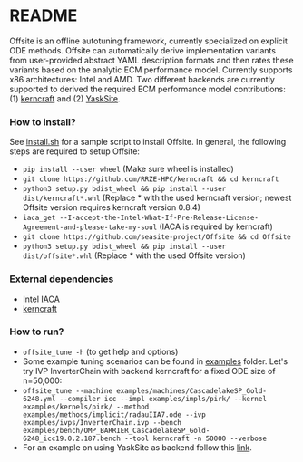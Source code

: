 # README

Offsite is an offline autotuning framework, currently specialized on explicit ODE methods. Offsite can automatically derive implementation variants from user-provided abstract YAML description formats and then rates these variants based on the analytic ECM performance model. Currently supports x86 architectures: Intel and AMD. Two different backends are currently supported to derived the required ECM performance model contributions: (1) [kerncraft](https://github.com/RRZE-HPC/kerncraft) and (2) [YaskSite](https://github.com/seasite-project/YaskSite).


### How to install? ###

See [install.sh](https://github.com/seasite-project/Offsite/blob/master/install.sh) for a sample script to install Offsite. In general, the following steps are required to setup Offsite:

* `pip install --user wheel` (Make sure wheel is installed)
* `git clone https://github.com/RRZE-HPC/kerncraft && cd kerncraft` 
* `python3 setup.py bdist_wheel && pip install --user dist/kerncraft*.whl` (Replace * with the used kerncraft version; newest Offsite version requires kerncraft version 0.8.4)
* `iaca_get --I-accept-the-Intel-What-If-Pre-Release-License-Agreement-and-please-take-my-soul` (IACA is required by kerncraft)
* `git clone https://github.com/seasite-project/Offsite && cd Offsite`
* `python3 setup.py bdist_wheel && pip install --user dist/offsite*.whl` (Replace * with the used Offsite version)


### External dependencies ###

* Intel [IACA](https://software.intel.com/en-us/articles/intel-architecture-code-analyzer)
* [kerncraft](https://github.com/RRZE-HPC/kerncraft)


### How to run? ###

* `offsite_tune -h` (to get help and options)
* Some example tuning scenarios can be found in [examples](https://github.com/seasite-project/Offsite/tree/master/examples) folder. Let's try IVP InverterChain with backend kerncraft for a fixed ODE size of n=50,000:
* `offsite_tune --machine examples/machines/CascadelakeSP_Gold-6248.yml --compiler icc --impl examples/impls/pirk/ --kernel examples/kernels/pirk/ --method examples/methods/implicit/radauIIA7.ode --ivp examples/ivps/InverterChain.ivp --bench examples/bench/OMP_BARRIER_CascadelakeSP_Gold-6248_icc19.0.2.187.bench --tool kerncraft -n 50000 --verbose`
* For an example on using YaskSite as backend follow this [link](https://github.com/seasite-project/SC20-YASKSITE-AD/blob/master/README.md).
